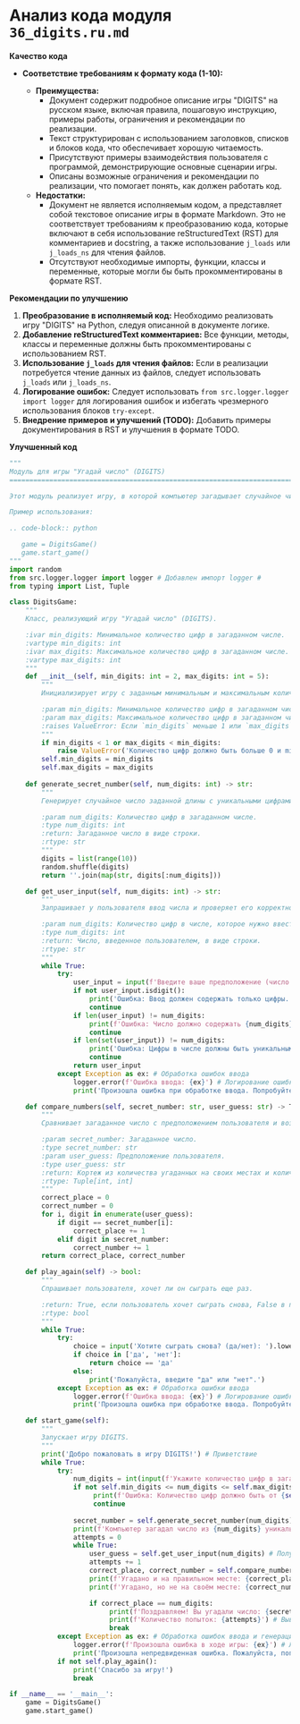 # Анализ кода модуля `36_digits.ru.md`

**Качество кода**

- **Соответствие требованиям к формату кода (1-10):**

  - **Преимущества:**
    - Документ содержит подробное описание игры "DIGITS" на русском языке, включая правила, пошаговую инструкцию, примеры работы, ограничения и рекомендации по реализации.
    - Текст структурирован с использованием заголовков, списков и блоков кода, что обеспечивает хорошую читаемость.
    - Присутствуют примеры взаимодействия пользователя с программой, демонстрирующие основные сценарии игры.
    - Описаны возможные ограничения и рекомендации по реализации, что помогает понять, как должен работать код.
  - **Недостатки:**
    - Документ не является исполняемым кодом, а представляет собой текстовое описание игры в формате Markdown. Это не соответствует требованиям к преобразованию кода, которые включают в себя использование reStructuredText (RST) для комментариев и docstring, а также использование `j_loads` или `j_loads_ns` для чтения файлов.
    - Отсутствуют необходимые импорты, функции, классы и переменные, которые могли бы быть прокомментированы в формате RST.

**Рекомендации по улучшению**

1. **Преобразование в исполняемый код:** Необходимо реализовать игру "DIGITS" на Python, следуя описанной в документе логике.
2. **Добавление reStructuredText комментариев:** Все функции, методы, классы и переменные должны быть прокомментированы с использованием RST.
3. **Использование `j_loads` для чтения файлов:** Если в реализации потребуется чтение данных из файлов, следует использовать `j_loads` или `j_loads_ns`.
4. **Логирование ошибок:** Следует использовать `from src.logger.logger import logger` для логирования ошибок и избегать чрезмерного использования блоков `try-except`.
5. **Внедрение примеров и улучшений (TODO):** Добавить примеры документирования в RST и улучшения в формате TODO.

**Улучшенный код**

```python
"""
Модуль для игры "Угадай число" (DIGITS)
=========================================================================================

Этот модуль реализует игру, в которой компьютер загадывает случайное число, а пользователь пытается его угадать.

Пример использования:

.. code-block:: python

   game = DigitsGame()
   game.start_game()
"""
import random
from src.logger.logger import logger # Добавлен импорт logger #
from typing import List, Tuple

class DigitsGame:
    """
    Класс, реализующий игру "Угадай число" (DIGITS).

    :ivar min_digits: Минимальное количество цифр в загаданном числе.
    :vartype min_digits: int
    :ivar max_digits: Максимальное количество цифр в загаданном числе.
    :vartype max_digits: int
    """
    def __init__(self, min_digits: int = 2, max_digits: int = 5):
        """
        Инициализирует игру с заданным минимальным и максимальным количеством цифр.

        :param min_digits: Минимальное количество цифр в загаданном числе (по умолчанию 2).
        :param max_digits: Максимальное количество цифр в загаданном числе (по умолчанию 5).
        :raises ValueError: Если `min_digits` меньше 1 или `max_digits` меньше `min_digits`.
        """
        if min_digits < 1 or max_digits < min_digits:
            raise ValueError('Количество цифр должно быть больше 0 и min_digits <= max_digits') # Добавлена проверка на валидность количества цифр
        self.min_digits = min_digits
        self.max_digits = max_digits
    
    def generate_secret_number(self, num_digits: int) -> str:
        """
        Генерирует случайное число заданной длины с уникальными цифрами.

        :param num_digits: Количество цифр в загаданном числе.
        :type num_digits: int
        :return: Загаданное число в виде строки.
        :rtype: str
        """
        digits = list(range(10))
        random.shuffle(digits)
        return ''.join(map(str, digits[:num_digits]))

    def get_user_input(self, num_digits: int) -> str:
        """
        Запрашивает у пользователя ввод числа и проверяет его корректность.

        :param num_digits: Количество цифр в числе, которое нужно ввести.
        :type num_digits: int
        :return: Число, введенное пользователем, в виде строки.
        :rtype: str
        """
        while True:
            try:
                user_input = input(f'Введите ваше предположение (число из {num_digits} цифр): ')
                if not user_input.isdigit():
                    print('Ошибка: Ввод должен содержать только цифры.') # Сообщение об ошибке при вводе не цифр #
                    continue
                if len(user_input) != num_digits:
                    print(f'Ошибка: Число должно содержать {num_digits} цифр.') # Сообщение об ошибке при неверной длине #
                    continue
                if len(set(user_input)) != num_digits:
                    print('Ошибка: Цифры в числе должны быть уникальными.') # Сообщение об ошибке при повторяющихся цифрах #
                    continue
                return user_input
            except Exception as ex: # Обработка ошибок ввода
                logger.error(f'Ошибка ввода: {ex}') # Логирование ошибки ввода #
                print('Произошла ошибка при обработке ввода. Попробуйте еще раз.') # Сообщение об ошибке

    def compare_numbers(self, secret_number: str, user_guess: str) -> Tuple[int, int]:
        """
        Сравнивает загаданное число с предположением пользователя и возвращает количество угаданных цифр на своих местах и не на своих местах.

        :param secret_number: Загаданное число.
        :type secret_number: str
        :param user_guess: Предположение пользователя.
        :type user_guess: str
        :return: Кортеж из количества угаданных на своих местах и количества угаданных не на своих местах.
        :rtype: Tuple[int, int]
        """
        correct_place = 0
        correct_number = 0
        for i, digit in enumerate(user_guess):
            if digit == secret_number[i]:
                correct_place += 1
            elif digit in secret_number:
                correct_number += 1
        return correct_place, correct_number

    def play_again(self) -> bool:
        """
        Спрашивает пользователя, хочет ли он сыграть еще раз.

        :return: True, если пользователь хочет сыграть снова, False в противном случае.
        :rtype: bool
        """
        while True:
            try:
                choice = input('Хотите сыграть снова? (да/нет): ').lower()
                if choice in ['да', 'нет']:
                    return choice == 'да'
                else:
                    print('Пожалуйста, введите "да" или "нет".')
            except Exception as ex: # Обработка ошибки ввода
                logger.error(f'Ошибка ввода: {ex}') # Логирование ошибки
                print('Произошла ошибка при обработке ввода. Попробуйте еще раз.') # Сообщение об ошибке

    def start_game(self):
        """
        Запускает игру DIGITS.
        """
        print('Добро пожаловать в игру DIGITS!') # Приветствие
        while True:
            try:
                num_digits = int(input(f'Укажите количество цифр в загаданном числе (от {self.min_digits} до {self.max_digits}): '))
                if not self.min_digits <= num_digits <= self.max_digits: # Проверка ввода кол-ва цифр
                     print(f'Ошибка: Количество цифр должно быть от {self.min_digits} до {self.max_digits}.') # Сообщение об ошибке
                     continue
                
                secret_number = self.generate_secret_number(num_digits)
                print(f'Компьютер загадал число из {num_digits} уникальных цифр. Попробуйте угадать!')
                attempts = 0
                while True:
                    user_guess = self.get_user_input(num_digits) # Получение ввода пользователя
                    attempts += 1
                    correct_place, correct_number = self.compare_numbers(secret_number, user_guess) # Сравнение чисел
                    print(f'Угадано и на правильном месте: {correct_place}')
                    print(f'Угадано, но не на своём месте: {correct_number}')

                    if correct_place == num_digits:
                         print(f'Поздравляем! Вы угадали число: {secret_number}')
                         print(f'Количество попыток: {attempts}') # Вывод количества попыток
                         break
            except Exception as ex: # Обработка ошибок ввода и генерации числа
                logger.error(f'Произошла ошибка в ходе игры: {ex}') # Логирование ошибки
                print('Произошла непредвиденная ошибка. Пожалуйста, попробуйте еще раз.') # Сообщение об ошибке
            if not self.play_again():
                print('Спасибо за игру!')
                break

if __name__ == '__main__':
    game = DigitsGame()
    game.start_game()
```